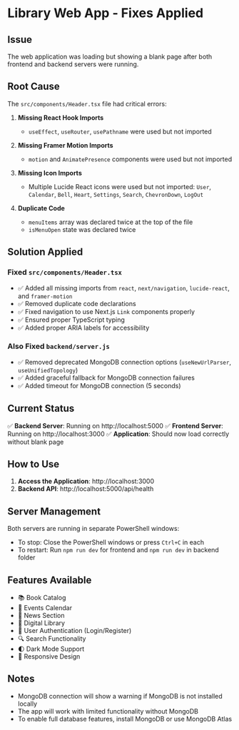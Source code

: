 # Library Web App - Fixes Applied

## Issue
The web application was loading but showing a blank page after both frontend and backend servers were running.

## Root Cause
The `src/components/Header.tsx` file had critical errors:

1. **Missing React Hook Imports**
   - `useEffect`, `useRouter`, `usePathname` were used but not imported
   
2. **Missing Framer Motion Imports**
   - `motion` and `AnimatePresence` components were used but not imported
   
3. **Missing Icon Imports**
   - Multiple Lucide React icons were used but not imported: `User`, `Calendar`, `Bell`, `Heart`, `Settings`, `Search`, `ChevronDown`, `LogOut`

4. **Duplicate Code**
   - `menuItems` array was declared twice at the top of the file
   - `isMenuOpen` state was declared twice

## Solution Applied

### Fixed `src/components/Header.tsx`
- ✅ Added all missing imports from `react`, `next/navigation`, `lucide-react`, and `framer-motion`
- ✅ Removed duplicate code declarations
- ✅ Fixed navigation to use Next.js `Link` components properly
- ✅ Ensured proper TypeScript typing
- ✅ Added proper ARIA labels for accessibility

### Also Fixed `backend/server.js`
- ✅ Removed deprecated MongoDB connection options (`useNewUrlParser`, `useUnifiedTopology`)
- ✅ Added graceful fallback for MongoDB connection failures
- ✅ Added timeout for MongoDB connection (5 seconds)

## Current Status

✅ **Backend Server**: Running on http://localhost:5000
✅ **Frontend Server**: Running on http://localhost:3000
✅ **Application**: Should now load correctly without blank page

## How to Use

1. **Access the Application**: http://localhost:3000
2. **Backend API**: http://localhost:5000/api/health

## Server Management

Both servers are running in separate PowerShell windows:
- To stop: Close the PowerShell windows or press `Ctrl+C` in each
- To restart: Run `npm run dev` for frontend and `npm run dev` in backend folder

## Features Available

- 📚 Book Catalog
- 📅 Events Calendar
- 📰 News Section
- 💾 Digital Library
- 👤 User Authentication (Login/Register)
- 🔍 Search Functionality
- 🌓 Dark Mode Support
- 📱 Responsive Design

## Notes

- MongoDB connection will show a warning if MongoDB is not installed locally
- The app will work with limited functionality without MongoDB
- To enable full database features, install MongoDB or use MongoDB Atlas


